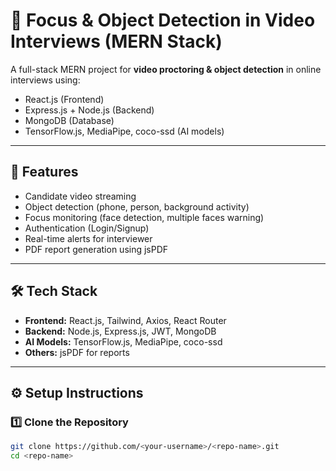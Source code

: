 # 🎥 Focus & Object Detection in Video Interviews (MERN Stack)

A full-stack MERN project for **video proctoring & object detection** in online interviews using:
- React.js (Frontend)
- Express.js + Node.js (Backend)
- MongoDB (Database)
- TensorFlow.js, MediaPipe, coco-ssd (AI models)

---

## 🚀 Features
- Candidate video streaming
- Object detection (phone, person, background activity)
- Focus monitoring (face detection, multiple faces warning)
- Authentication (Login/Signup)
- Real-time alerts for interviewer
- PDF report generation using jsPDF

---

## 🛠️ Tech Stack
- **Frontend:** React.js, Tailwind, Axios, React Router
- **Backend:** Node.js, Express.js, JWT, MongoDB
- **AI Models:** TensorFlow.js, MediaPipe, coco-ssd
- **Others:** jsPDF for reports

---

## ⚙️ Setup Instructions

### 1️⃣ Clone the Repository
```bash
git clone https://github.com/<your-username>/<repo-name>.git
cd <repo-name>
